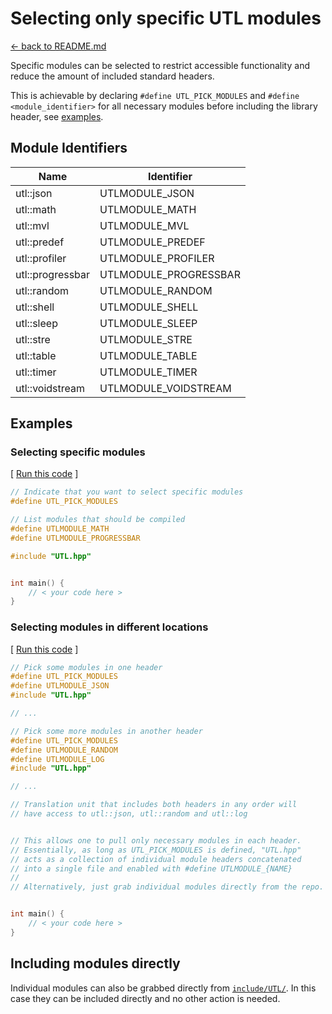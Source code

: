 # Selecting only specific UTL modules

[<- back to README.md](..)

Specific modules can be selected to restrict accessible functionality and reduce the amount of included standard headers.

This is achievable by declaring `#define UTL_PICK_MODULES` and `#define <module_identifier>` for all necessary modules before including the library header, see [examples](#selecting-specific-modules).

## Module Identifiers

| Name | Identifier |
| --- | --- |
| utl::json | UTLMODULE_JSON |
| utl::math | UTLMODULE_MATH |
| utl::mvl | UTLMODULE_MVL |
| utl::predef | UTLMODULE_PREDEF |
| utl::profiler | UTLMODULE_PROFILER |
| utl::progressbar | UTLMODULE_PROGRESSBAR |
| utl::random | UTLMODULE_RANDOM |
| utl::shell | UTLMODULE_SHELL |
| utl::sleep | UTLMODULE_SLEEP |
| utl::stre | UTLMODULE_STRE |
| utl::table | UTLMODULE_TABLE |
| utl::timer | UTLMODULE_TIMER |
| utl::voidstream | UTLMODULE_VOIDSTREAM |

## Examples

### Selecting specific modules

[ [Run this code](https://godbolt.org/#g:!((g:!((g:!((h:codeEditor,i:(filename:'1',fontScale:14,fontUsePx:'0',j:1,lang:c%2B%2B,selection:(endColumn:1,endLineNumber:10,positionColumn:1,positionLineNumber:10,selectionStartColumn:1,selectionStartLineNumber:10,startColumn:1,startLineNumber:10),source:'//+Indicate+that+you+want+to+select+specific+modules%0A%23define+UTL_PICK_MODULES%0A%0A//+List+modules+that+should+be+compiled%0A%23define+UTLMODULE_MATH%0A%23define+UTLMODULE_PROGRESSBAR%0A%0A%23include+%3Chttps://raw.githubusercontent.com/DmitriBogdanov/UTL/master/single_include/UTL.hpp%3E%0A%0A%0Aint+main()+%7B%0A++++//+%3C+your+code+here+%3E++%0A%7D%0A'),l:'5',n:'0',o:'C%2B%2B+source+%231',t:'0')),k:71.71783148269105,l:'4',n:'0',o:'',s:0,t:'0'),(g:!((g:!((h:compiler,i:(compiler:clang1600,filters:(b:'0',binary:'1',binaryObject:'1',commentOnly:'0',debugCalls:'1',demangle:'0',directives:'0',execute:'0',intel:'0',libraryCode:'0',trim:'1',verboseDemangling:'0'),flagsViewOpen:'1',fontScale:14,fontUsePx:'0',j:1,lang:c%2B%2B,libs:!(),options:'-std%3Dc%2B%2B17+-O2',overrides:!(),selection:(endColumn:1,endLineNumber:1,positionColumn:1,positionLineNumber:1,selectionStartColumn:1,selectionStartLineNumber:1,startColumn:1,startLineNumber:1),source:1),l:'5',n:'0',o:'+x86-64+clang+16.0.0+(Editor+%231)',t:'0')),header:(),l:'4',m:50,n:'0',o:'',s:0,t:'0'),(g:!((h:output,i:(compilerName:'x86-64+clang+16.0.0',editorid:1,fontScale:14,fontUsePx:'0',j:1,wrap:'1'),l:'5',n:'0',o:'Output+of+x86-64+clang+16.0.0+(Compiler+%231)',t:'0')),k:46.69421860597116,l:'4',m:50,n:'0',o:'',s:0,t:'0')),k:28.282168517308946,l:'3',n:'0',o:'',t:'0')),l:'2',n:'0',o:'',t:'0')),version:4) ]
```cpp
// Indicate that you want to select specific modules
#define UTL_PICK_MODULES

// List modules that should be compiled
#define UTLMODULE_MATH
#define UTLMODULE_PROGRESSBAR

#include "UTL.hpp"


int main() {
    // < your code here >
}
```

### Selecting modules in different locations

[ [Run this code](https://godbolt.org/#g:!((g:!((g:!((h:codeEditor,i:(filename:'1',fontScale:14,fontUsePx:'0',j:1,lang:c%2B%2B,selection:(endColumn:1,endLineNumber:31,positionColumn:1,positionLineNumber:31,selectionStartColumn:1,selectionStartLineNumber:31,startColumn:1,startLineNumber:31),source:'//+Pick+some+modules+in+one+header%0A%23define+UTL_PICK_MODULES%0A%23define+UTLMODULE_JSON%0A%23include+%3Chttps://raw.githubusercontent.com/DmitriBogdanov/UTL/master/single_include/UTL.hpp%3E%0A%0A//+...%0A%0A//+Pick+some+more+modules+in+another+header%0A%23define+UTL_PICK_MODULES%0A%23define+UTLMODULE_RANDOM%0A%23define+UTLMODULE_LOG%0A%23include+%3Chttps://raw.githubusercontent.com/DmitriBogdanov/UTL/master/single_include/UTL.hpp%3E%0A%0A//+...%0A%0A//+Translation+unit+that+includes+both+headers+in+any+order+will%0A//+have+access+to+utl::json,+utl::random+and+utl::log%0A%0A%0A//+This+allows+one+to+pull+only+necessary+modules+in+each+header.%0A//+Essentially,+as+long+as+UTL_PICK_MODULES+is+defined,+%22UTL.hpp%22%0A//+acts+as+a+collection+of+individual+module+headers+concatenated%0A//+into+a+single+file+and+enabled+with+%23define+UTLMODULE_%7BNAME%7D%0A//%0A//+Alternatively,+just+grab+individual+modules+directly+from+the+repo.%0A%0A%0Aint+main()+%7B%0A++++//+%3C+your+code+here+%3E%0A%7D%0A'),l:'5',n:'0',o:'C%2B%2B+source+%231',t:'0')),k:71.71783148269105,l:'4',n:'0',o:'',s:0,t:'0'),(g:!((g:!((h:compiler,i:(compiler:clang1600,filters:(b:'0',binary:'1',binaryObject:'1',commentOnly:'0',debugCalls:'1',demangle:'0',directives:'0',execute:'0',intel:'0',libraryCode:'0',trim:'1',verboseDemangling:'0'),flagsViewOpen:'1',fontScale:14,fontUsePx:'0',j:1,lang:c%2B%2B,libs:!(),options:'-std%3Dc%2B%2B17+-O2',overrides:!(),selection:(endColumn:1,endLineNumber:1,positionColumn:1,positionLineNumber:1,selectionStartColumn:1,selectionStartLineNumber:1,startColumn:1,startLineNumber:1),source:1),l:'5',n:'0',o:'+x86-64+clang+16.0.0+(Editor+%231)',t:'0')),header:(),l:'4',m:50,n:'0',o:'',s:0,t:'0'),(g:!((h:output,i:(compilerName:'x86-64+clang+16.0.0',editorid:1,fontScale:14,fontUsePx:'0',j:1,wrap:'1'),l:'5',n:'0',o:'Output+of+x86-64+clang+16.0.0+(Compiler+%231)',t:'0')),k:46.69421860597116,l:'4',m:50,n:'0',o:'',s:0,t:'0')),k:28.282168517308946,l:'3',n:'0',o:'',t:'0')),l:'2',n:'0',o:'',t:'0')),version:4) ]
```cpp
// Pick some modules in one header
#define UTL_PICK_MODULES
#define UTLMODULE_JSON
#include "UTL.hpp"

// ...

// Pick some more modules in another header
#define UTL_PICK_MODULES
#define UTLMODULE_RANDOM
#define UTLMODULE_LOG
#include "UTL.hpp"

// ...

// Translation unit that includes both headers in any order will
// have access to utl::json, utl::random and utl::log


// This allows one to pull only necessary modules in each header.
// Essentially, as long as UTL_PICK_MODULES is defined, "UTL.hpp"
// acts as a collection of individual module headers concatenated
// into a single file and enabled with #define UTLMODULE_{NAME}
//
// Alternatively, just grab individual modules directly from the repo.


int main() {
    // < your code here >
}
```

## Including modules directly

Individual modules can also be grabbed directly from [`include/UTL/`](https://github.com/DmitriBogdanov/UTL/tree/master/include/UTL). In this case they can be included directly and no other action is needed.
